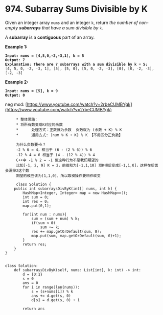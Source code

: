 # 974. Subarray Sums Divisible by K

Given an integer array `nums` and an integer `k`, return _the number of non-empty **subarrays** that have a sum divisible by_ `k`.

A **subarray** is a **contiguous** part of an array.

&#x20;

**Example 1:**

<pre><code><strong>Input: nums = [4,5,0,-2,-3,1], k = 5
</strong><strong>Output: 7
</strong><strong>Explanation: There are 7 subarrays with a sum divisible by k = 5:
</strong>[4, 5, 0, -2, -3, 1], [5], [5, 0], [5, 0, -2, -3], [0], [0, -2, -3], [-2, -3]
</code></pre>

**Example 2:**

<pre><code><strong>Input: nums = [5], k = 9
</strong><strong>Output: 0
</strong></code></pre>

neg mod: [https://www.youtube.com/watch?v=2rbeCUMBYgk](https://www.youtube.com/watch?v=2rbeCUMBYgk)

```
     * 整体思路：
     * 将所有数变成K对应的余数
     *      处理方式：正数就为余数  负数就为 (余数 + K) % K
     *      通用方式: (num % K + K) % K 【不用区分正负数】
     
     为什么负数要+k？
     -2 % 6 = 4，相当于 (6 - (2 % 6)) % 6
     -12 % 4 = 0 相当于 (4 - (12 % 4)) % 4
     C++中 -1 % 2 = -1 但这种行为不是我们期望的
     比如[-1, 2, 9] K = 2，前缀和为[-1,1,10] 取K模后变成[-1,1,0]，这样在后面会漏掉2这个数
     期望的模应该为[1,1,0]，所以取模操作要稍作改变
     
     class Solution {
    public int subarraysDivByK(int[] nums, int k) {
        HashMap<Integer, Integer> map = new HashMap<>();
        int sum = 0;
        int res = 0;
        map.put(0,1);
        
        for(int num : nums){
            sum = (sum + num) % k;
            if(sum < 0)
                sum += k;
            res += map.getOrDefault(sum, 0);
            map.put(sum, map.getOrDefault(sum, 0)+1);           
        }
        return res;
    }
}
     
     
class Solution:
    def subarraysDivByK(self, nums: List[int], k: int) -> int:
        d = {0:1}
        s = 0
        ans = 0
        for i in range(len(nums)):
            s = (s+nums[i]) % k
            ans += d.get(s, 0)
            d[s] = d.get(s, 0) + 1

        return ans
```
